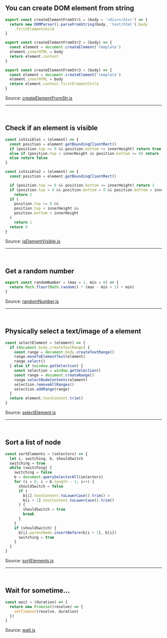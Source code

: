 ## You can create DOM element from string
```js
export const createElementFromStr1 = (body = '<div></div>') => {
  return new DOMParser().parseFromString(body, 'text/html').body
    .firstElementChild
}

export const createElementFromStr2 = (body) => {
  const element = document.createElement('template')
  element.innerHTML = body
  return element.content
}

export const createElementFromStr3 = (body) => {
  const element = document.createElement('template')
  element.innerHTML = body
  return element.content.firstElementChild
}
```
Source: [createElementFromStr.js](/snippets/javascript/createElementFromStr.js)

<hr /><br />

## Check if an element is visible
```js
const isVisible1 = (element) => {
  const position = element.getBoundingClientRect()
  if (position.top >= 0 && position.bottom <= innerHeight) return true
  else if (position.top < innerHeight && position.bottom >= 0) return 'true'
  else return false
}

const isVisible2 = (element) => {
  const position = element.getBoundingClientRect()

  if (position.top >= 0 && position.bottom <= innerHeight) return 3
  if (position.top < 0 && position.bottom > 0 && position.bottom < innerHeight)
    return 2
  if (
    position.top >= 0 &&
    position.top < innerHeight &&
    position.bottom > innerHeight
  )
    return 1
  return 0
}
```
Source: [isElementVisible.js](/snippets/javascript/isElementVisible.js)

<hr /><br />

## Get a random number
```js
export const randomNumber = (max = 1, min = 0) => {
  return Math.floor(Math.random() * (max - min + 1) + min)
}
```
Source: [randomNumber.js](/snippets/javascript/randomNumber.js)

<hr /><br />

## Physically select a text/image of a element
```js
const selectElement = (element) => {
  if (document.body.createTextRange) {
    const range = document.body.createTextRange()
    range.moveToElementText(element)
    range.select()
  } else if (window.getSelection) {
    const selection = window.getSelection()
    const range = document.createRange()
    range.selectNodeContents(element)
    selection.removeAllRanges()
    selection.addRange(range)
  }
  return element.textContent.trim()
}
```
Source: [selectElement.js](/snippets/javascript/selectElement.js)

<hr /><br />

## Sort a list of node
```js
const sortElements = (selectors) => {
  let i, switching, b, shouldSwitch
  switching = true
  while (switching) {
    switching = false
    b = document.querySelectorAll(selectors)
    for (i = 0; i < b.length - 1; i++) {
      shouldSwitch = false
      if (
        b[i].textContent.toLowerCase().trim() >
        b[i + 1].textContent.toLowerCase().trim()
      ) {
        shouldSwitch = true
        break
      }
    }
    if (shouldSwitch) {
      b[i].parentNode.insertBefore(b[i + 1], b[i])
      switching = true
    }
  }
}
```
Source: [sortElements.js](/snippets/javascript/sortElements.js)

<hr /><br />

## Wait for sometime...
```js
const wait = (duration) => {
  return new Promise((resolve) => {
    setTimeout(resolve, duration)
  })
}
```
Source: [wait.js](/snippets/javascript/wait.js)